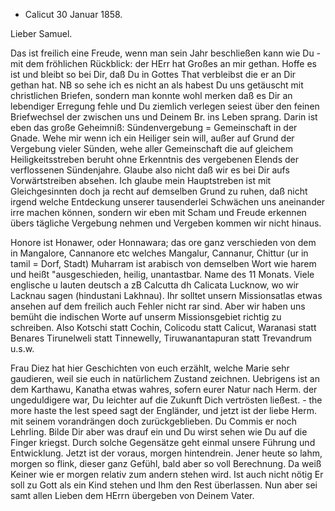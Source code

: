 + Calicut 30 Januar 1858.

Lieber Samuel.

Das ist freilich eine Freude, wenn man sein Jahr beschließen kann wie Du - mit dem fröhlichen Rückblick: der HErr hat Großes an mir gethan. Hoffe es ist und bleibt so bei Dir, daß Du in Gottes That verbleibst die er an Dir gethan hat. NB so sehe ich es nicht an als habest Du uns getäuscht mit christlichen Briefen, sondern man konnte wohl merken daß es Dir an lebendiger Erregung fehle und Du ziemlich verlegen seiest über den feinen Briefwechsel der zwischen uns und Deinem Br. ins Leben sprang. Darin ist eben das große Geheimniß: Sündenvergebung = Gemeinschaft in der Gnade. Wehe mir wenn ich ein Heiliger sein will, außer auf Grund der Vergebung vieler Sünden, wehe aller Gemeinschaft die auf gleichem Heiligkeitsstreben beruht ohne Erkenntnis des vergebenen Elends der verflossenen Sündenjahre. Glaube also nicht daß wir es bei Dir aufs Vorwärtstreiben absehen. Ich glaube mein Hauptstreben ist mit Gleichgesinnten doch ja recht auf demselben Grund zu ruhen, daß nicht irgend welche Entdeckung unserer tausenderlei Schwächen uns aneinander irre machen können, sondern wir eben mit Scham und Freude erkennen übers tägliche Vergebung nehmen und Vergeben kommen wir nicht hinaus.

Honore ist Honawer, oder Honnawara; das ore ganz verschieden von dem in Mangalore, Cannanore etc welches Mangalur, Cannanur, Chittur (ur in tamil = Dorf, Stadt) Muharram ist arabisch von demselben Wort wie harem und heißt "ausgeschieden, heilig, unantastbar. Name des 11 Monats. Viele englische u lauten deutsch a zB Calcutta dh Calicata Lucknow, wo wir Lacknau sagen (hindustani Lakhnau). Ihr solltet unsern Missionsatlas etwas ansehen auf dem freilich auch Fehler nicht rar sind. Aber wir haben uns bemüht die indischen Worte auf unserm Missionsgebiet richtig zu schreiben. Also Kotschi statt Cochin, Colicodu statt Calicut, Waranasi statt Benares Tirunelweli statt Tinnewelly, Tiruwanantapuran statt Trevandrum u.s.w.

Frau Diez hat hier Geschichten von euch erzählt, welche Marie sehr gaudieren, weil sie euch in natürlichem Zustand zeichnen. Uebrigens ist an dem Karthawu, Kanatha etwas wahres, sofern eurer Natur nach Herm. der ungeduldigere war, Du leichter auf die Zukunft Dich vertrösten ließest. - the more haste the lest speed sagt der Engländer, und jetzt ist der liebe Herm. mit seinem vorandrängen doch zurückgeblieben. Du Commis er noch Lehrling. Bilde Dir aber was drauf ein und Du wirst sehen wie Du auf die Finger kriegst. Durch solche Gegensätze geht einmal unsere Führung und Entwicklung. Jetzt ist der voraus, morgen hintendrein. Jener heute so lahm, morgen so flink, dieser ganz Gefühl, bald aber so voll Berechnung. Da weiß Keiner wie er morgen relativ zum andern stehen wird. Ist auch nicht nötig Er soll zu Gott als ein Kind stehen und Ihm den Rest überlassen. Nun aber sei samt allen Lieben dem HErrn übergeben
 von Deinem Vater.


